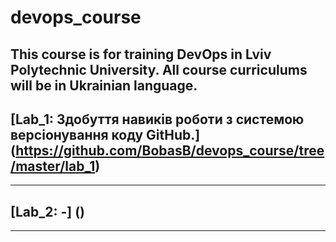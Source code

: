 # devops_course
This course is for training DevOps in Lviv Polytechnic University. 
All course curriculums will be in Ukrainian language.
---
## [Lab_1: Здобуття навиків роботи з системою версіонування коду GitHub.] (https://github.com/BobasB/devops_course/tree/master/lab_1) 
---
## [Lab_2: -] ()
---